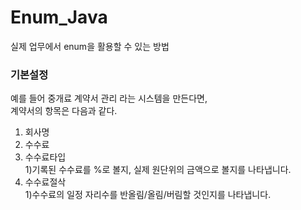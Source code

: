 # Enum_Java
실제 업무에서 enum을 활용할 수 있는 방법

### 기본설정<br/>
예를 들어 중개료 계약서 관리 라는 시스템을 만든다면,<br/>
계약서의 항목은 다음과 같다.<br/>

1. 회사명<br/>
2. 수수료
3. 수수료타입<br/>
 1)기록된 수수료를 %로 볼지, 실제 원단위의 금액으로 볼지를 나타냅니다.<br/>
4. 수수료절삭<br/>
 1)수수료의 일정 자리수를 반올림/올림/버림할 것인지를 나타냅니다.<br/>
